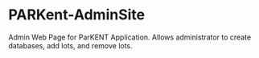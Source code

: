 # PARKent-AdminSite
Admin Web Page for ParKENT Application. Allows administrator to create databases, add lots, and remove lots.
